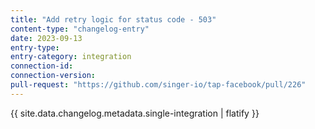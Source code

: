 ```yaml
---
title: "Add retry logic for status code - 503"
content-type: "changelog-entry"
date: 2023-09-13
entry-type: 
entry-category: integration
connection-id: 
connection-version: 
pull-request: "https://github.com/singer-io/tap-facebook/pull/226"
---
```

{{ site.data.changelog.metadata.single-integration | flatify }}